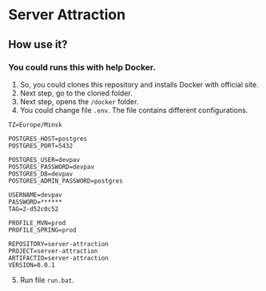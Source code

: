 # Server Attraction

## How use it?

### You could runs this with help Docker.
1. So, you could clones this repository and installs Docker with official site.
2. Next step, go to the cloned folder. 
3. Next step, opens the `/docker` folder.
4. You could change file `.env`. The file contains different configurations.

```
TZ=Europe/Minsk

POSTGRES_HOST=postgres
POSTGRES_PORT=5432

POSTGRES_USER=devpav
POSTGRES_PASSWORD=devpav
POSTGRES_DB=devpav
POSTGRES_ADMIN_PASSWORD=postgres

USERNAME=devpav
PASSWORD=******
TAG=2-d52c0c52

PROFILE_MVN=prod
PROFILE_SPRING=prod

REPOSITORY=server-attraction
PROJECT=server-attraction
ARTIFACTID=server-attraction
VERSION=0.0.1
```

5. Run file `run.bat`.


